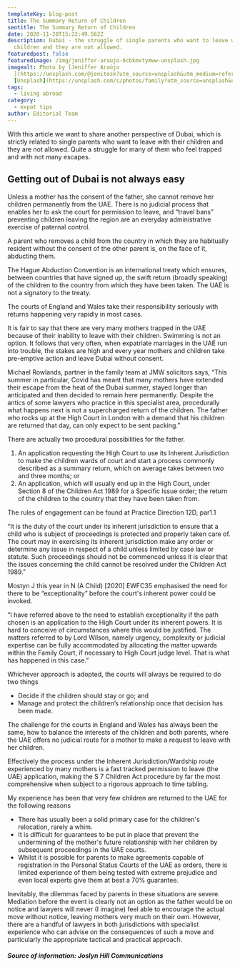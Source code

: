 ```yaml
---
templateKey: blog-post
title: The Summary Return of Children
seotitle: The Summary Return of Children
date: 2020-11-20T15:22:49.562Z
description: Dubai - the struggle of single parents who want to leave with their
  children and they are not allowed.
featuredpost: false
featuredimage: /img/jeniffer-araujo-6cbkmxtymww-unsplash.jpg
imagealt: Photo by [Jeniffer Araújo
  ](https://unsplash.com/@jenitosk?utm_source=unsplash&utm_medium=referral&utm_content=creditCopyText)on
  [Unsplash](https://unsplash.com/s/photos/family?utm_source=unsplash&utm_medium=referral&utm_content=creditCopyText)
tags:
  - living abroad
category:
  - expat tips
author: Editorial Team
---
```

With this article we want to share another perspective of Dubai, which is strictly related to single parents who want to leave with their children and they are not allowed. Quite a struggle for many of them who feel trapped and with not many escapes.

## Getting out of Dubai is not always easy

Unless a mother has the consent of the father, she cannot remove her children permanently from the UAE. There is no judicial process that enables her to ask the court for permission to leave, and “travel bans” preventing children leaving the region are an everyday administrative exercise of paternal control.

A parent who removes a child from the country in which they are habitually resident without the consent of the other parent is, on the face of it, abducting them.

The Hague Abduction Convention is an international treaty which ensures, between countries that have signed up, the swift return (broadly speaking) of the children to the country from which they have been taken. The UAE is not a signatory to the treaty.

The courts of England and Wales take their responsibility seriously with returns happening very rapidly in most cases.

It is fair to say that there are very many mothers trapped in the UAE because of their inability to leave with their children. Swimming is not an option. It follows that very often, when expatriate marriages in the UAE run into trouble, the stakes are high and every year mothers and children take pre-emptive action and leave Dubai without consent.

Michael Rowlands, partner in the family team at JMW solicitors says, “This summer in particular, Covid has meant that many mothers have extended their escape from the heat of the Dubai summer, stayed longer than anticipated and then decided to remain here permanently. Despite the antics of some lawyers who practice in this specialist area, procedurally what happens next is not a supercharged return of the children. The father who rocks up at the High Court in London with a demand that his children are returned that day, can only expect to be sent packing.”

There are actually two procedural possibilities for the father.

1. An application requesting the High Court to use its Inherent Jurisdiction to make the children wards of court and start a process commonly described as a summary return, which on average takes between two and three months; or
2. An application, which will usually end up in the High Court, under Section 8 of the Children Act 1989 for a Specific Issue order; the return of the children to the country that they have been taken from.

The rules of engagement can be found at Practice Direction 12D, par1.1

“It is the duty of the court under its inherent jurisdiction to ensure that a child who is subject of proceedings is protected and properly taken care of. The court may in exercising its inherent jurisdiction make any order or determine any issue in respect of a child unless limited by case law or statute. Such proceedings should not be commenced unless it is clear that the issues concerning the child cannot be resolved under the Children Act 1989.”

Mostyn J this year in N (A Child) \[2020] EWFC35 emphasised the need for there to be “exceptionality” before the court's inherent power could be invoked.

“I have referred above to the need to establish exceptionality if the path chosen is an application to the High Court under its inherent powers. It is hard to conceive of circumstances where this would be justified. The matters referred to by Lord Wilson, namely urgency, complexity or judicial expertise can be fully accommodated by allocating the matter upwards within the Family Court, if necessary to High Court judge level. That is what has happened in this case.”

Whichever approach is adopted, the courts will always be required to do two things

* Decide if the children should stay or go; and
* Manage and protect the children’s relationship once that decision has been made.

The challenge for the courts in England and Wales has always been the same, how to balance the interests of the children and both parents, where the UAE offers no judicial route for a mother to make a request to leave with her children.

Effectively the process under the Inherent Jurisdiction/Wardship route experienced by many mothers is a fast tracked permission to leave (the UAE) application, making the S 7 Children Act procedure by far the most comprehensive when subject to a rigorous approach to time tabling.

My experience has been that very few children are returned to the UAE for the following reasons

* There has usually been a solid primary case for the children's relocation, rarely a whim.
* It is difficult for guarantees to be put in place that prevent the undermining of the mother's future relationship with her children by subsequent proceedings in the UAE courts.
* Whilst it is possible for parents to make agreements capable of registration in the Personal Status Courts of the UAE as orders, there is limited experience of them being tested with extreme prejudice and even local experts give them at best a 70% guarantee.

Inevitably, the dilemmas faced by parents in these situations are severe. Mediation before the event is clearly not an option as the father would be on notice and lawyers will never (I imagine) feel able to encourage the actual move without notice, leaving mothers very much on their own. However, there are a handful of lawyers in both jurisdictions with specialist experience who can advise on the consequences of such a move and particularly the appropriate tactical and practical approach.

##### Source of information: Joslyn Hill Communications